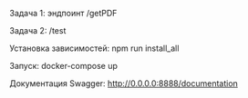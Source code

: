 Задача 1: эндпоинт /getPDF

Задача 2: /test

Установка зависимостей: npm run install_all

Запуск: docker-compose up

Документация Swagger: http://0.0.0.0:8888/documentation
